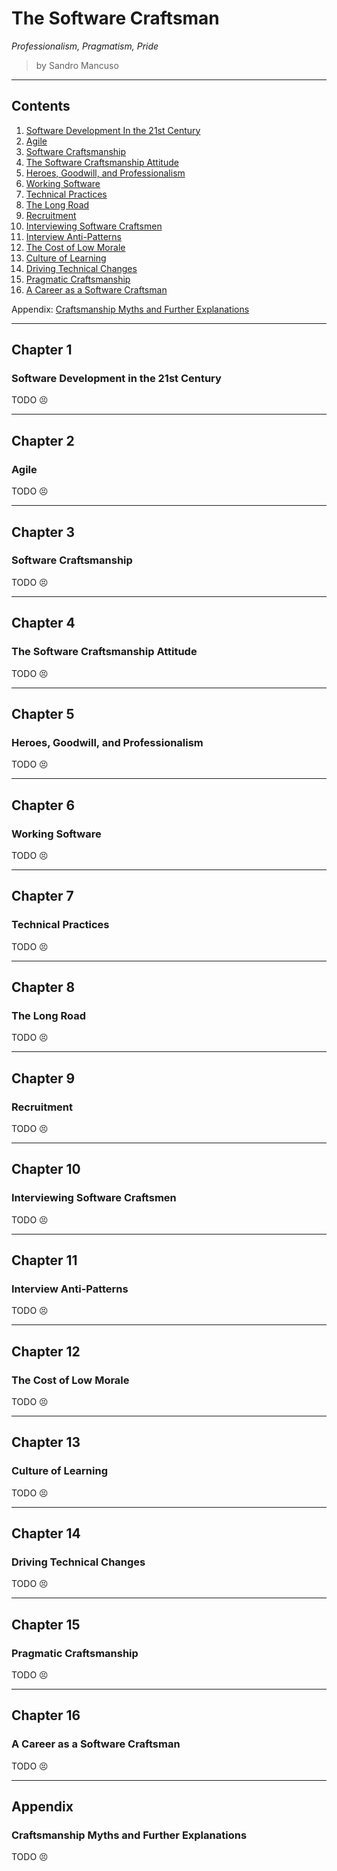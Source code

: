 # The Software Craftsman

*Professionalism, Pragmatism, Pride*

> by Sandro Mancuso

---

## Contents

1. [Software Development In the 21st Century](#chapter-1)
2. [Agile](#chapter-2)
3. [Software Craftsmanship](#chapter-3)
4. [The Software Craftsmanship Attitude](#chapter-4)
5. [Heroes, Goodwill, and Professionalism](#chapter-5)
6. [Working Software](#chapter-6)
7. [Technical Practices](#chapter-7)
8. [The Long Road](#chapter-8)
9. [Recruitment](#chapter-9)
10. [Interviewing Software Craftsmen](#chapter-10)
11. [Interview Anti-Patterns](#chapter-11)
12. [The Cost of Low Morale](#chapter-12)
13. [Culture of Learning](#chapter-13)
14. [Driving Technical Changes](#chapter-14)
15. [Pragmatic Craftsmanship](#chapter-15)
16. [A Career as a Software Craftsman](#chapter-16)

Appendix: [Craftsmanship Myths and Further Explanations](#appendix)

---

## Chapter 1
### Software Development in the 21st Century

TODO :persevere:

---

## Chapter 2
### Agile

TODO :persevere:

---

## Chapter 3
### Software Craftsmanship

TODO :persevere:

---

## Chapter 4
### The Software Craftsmanship Attitude

TODO :persevere:

---

## Chapter 5
### Heroes, Goodwill, and Professionalism

TODO :persevere:

---

## Chapter 6
### Working Software

TODO :persevere:

---

## Chapter 7
### Technical Practices

TODO :persevere:

---

## Chapter 8
### The Long Road

TODO :persevere:

---

## Chapter 9
### Recruitment

TODO :persevere:

---

## Chapter 10
### Interviewing Software Craftsmen

TODO :persevere:

---

## Chapter 11
### Interview Anti-Patterns

TODO :persevere:

---

## Chapter 12
### The Cost of Low Morale

TODO :persevere:

---

## Chapter 13
### Culture of Learning

TODO :persevere:

---

## Chapter 14
### Driving Technical Changes

TODO :persevere:

---

## Chapter 15
### Pragmatic Craftsmanship

TODO :persevere:

---

## Chapter 16
### A Career as a Software Craftsman

TODO :persevere:

---

## Appendix
### Craftsmanship Myths and Further Explanations

TODO :persevere:
